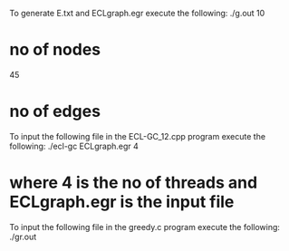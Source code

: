 To generate E.txt and ECLgraph.egr execute the following:
./g.out
10      
# no of nodes
45      
# no of edges

To input the following file in the ECL-GC_12.cpp program execute the following:
./ecl-gc ECLgraph.egr 4
# where 4 is the no of threads and ECLgraph.egr is the input file 

To input the following file in the greedy.c program execute the following:
./gr.out
